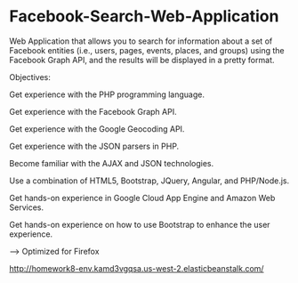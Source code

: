 # Facebook-Search-Web-Application
Web Application that allows you to search for information about a set of Facebook entities (i.e., users, pages, events, places, and groups) using the Facebook Graph API, and the results will be displayed in a pretty format.

Objectives:

Get experience with the PHP programming language.

Get experience with the Facebook Graph API.

Get experience with the Google Geocoding API.

Get experience with the JSON parsers in PHP.

Become familiar with the AJAX and JSON technologies.

Use a combination of HTML5, Bootstrap, JQuery, Angular, and PHP/Node.js.

Get hands-on experience in Google Cloud App Engine and Amazon Web Services.

Get hands-on experience on how to use Bootstrap to enhance the user experience.

--> Optimized for Firefox

http://homework8-env.kamd3vgqsa.us-west-2.elasticbeanstalk.com/
